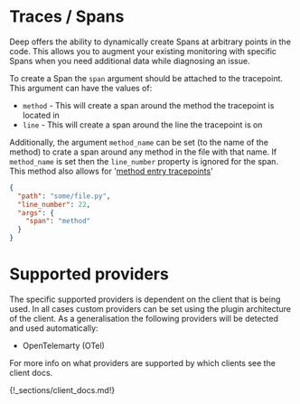 # Traces / Spans

Deep offers the ability to dynamically create Spans at arbitrary points in the code. This allows you to augment your
existing monitoring with specific Spans when you need additional data while diagnosing an issue.

To create a Span the `span` argument should be attached to the tracepoint. This argument can have the values of:

- `method` - This will create a span around the method the tracepoint is located in
- `line` - This will create a span around the line the tracepoint is on

Additionally, the argument `method_name` can be set (to the name of the method) to crate a span around any method in the
file with that name. If `method_name` is set then the `line_number` property is ignored for the span. This method also
allows for '[method entry tracepoints](./method_entry.md)'  

```json
{
  "path": "some/file.py",
  "line_number": 22,
  "args": {
    "span": "method"
  }
}
```

# Supported providers

The specific supported providers is dependent on the client that is being used. In all cases custom providers can be set
using the plugin architecture of the client. As a generalisation the following providers will be detected and used automatically:

- OpenTelemarty (OTel)

For more info on what providers are supported by which clients see the client docs.

{!_sections/client_docs.md!}
